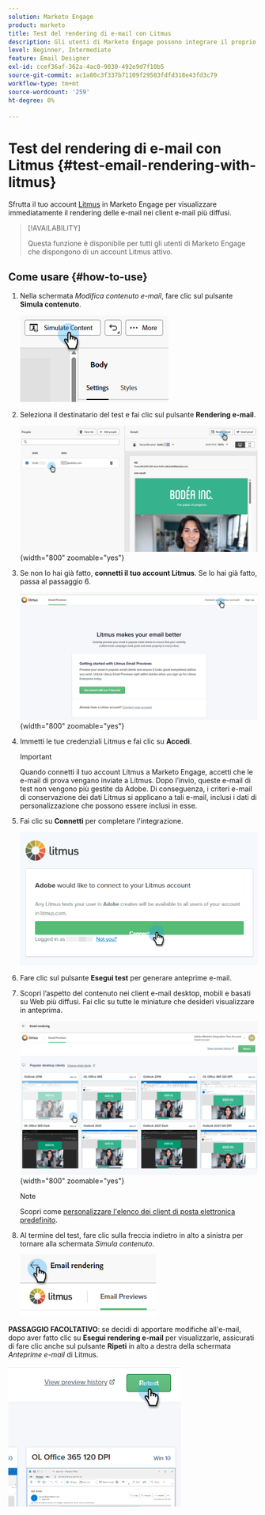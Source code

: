 ```yaml
---
solution: Marketo Engage
product: marketo
title: Test del rendering di e-mail con Litmus
description: Gli utenti di Marketo Engage possono integrare il proprio account Litmus per testare in modo semplice il rendering dei contenuti in vari client e-mail.
level: Beginner, Intermediate
feature: Email Designer
exl-id: ccef36af-362a-4ac0-9030-492e9d7f10b5
source-git-commit: ac1a80c3f337b71109f29583fdfd318e43fd3c79
workflow-type: tm+mt
source-wordcount: '259'
ht-degree: 0%

---
```


# Test del rendering di e-mail con Litmus {#test-email-rendering-with-litmus}

Sfrutta il tuo account [Litmus](https://www.litmus.com/email-testing) in Marketo Engage per visualizzare immediatamente il rendering delle e-mail nei client e-mail più diffusi.

>[!AVAILABILITY]
>
>Questa funzione è disponibile per tutti gli utenti di Marketo Engage che dispongono di un account Litmus attivo.

## Come usare {#how-to-use}

1. Nella schermata _Modifica contenuto e-mail_, fare clic sul pulsante **Simula contenuto**.

   ![](assets/test-email-rendering-with-litmus-1.png)

1. Seleziona il destinatario del test e fai clic sul pulsante **Rendering e-mail**.

   ![](assets/test-email-rendering-with-litmus-2.png){width="800" zoomable="yes"}

1. Se non lo hai già fatto, **connetti il tuo account Litmus**. Se lo hai già fatto, passa al passaggio 6.

   ![](assets/test-email-rendering-with-litmus-3.png){width="800" zoomable="yes"}

1. Immetti le tue credenziali Litmus e fai clic su **Accedi**.

   >[!IMPORTANT]
   >
   >Quando connetti il tuo account Litmus a Marketo Engage, accetti che le e-mail di prova vengano inviate a Litmus. Dopo l’invio, queste e-mail di test non vengono più gestite da Adobe. Di conseguenza, i criteri e-mail di conservazione dei dati Litmus si applicano a tali e-mail, inclusi i dati di personalizzazione che possono essere inclusi in esse.

1. Fai clic su **Connetti** per completare l&#39;integrazione.

   ![](assets/test-email-rendering-with-litmus-4.png)

1. Fare clic sul pulsante **Esegui test** per generare anteprime e-mail.

1. Scopri l’aspetto del contenuto nei client e-mail desktop, mobili e basati su Web più diffusi. Fai clic su tutte le miniature che desideri visualizzare in anteprima.

   ![](assets/test-email-rendering-with-litmus-5.png){width="800" zoomable="yes"}

   >[!NOTE]
   >
   >Scopri come [personalizzare l&#39;elenco dei client di posta elettronica predefinito](https://help.litmus.com/article/227-change-your-default-email-clients-list).

1. Al termine del test, fare clic sulla freccia indietro in alto a sinistra per tornare alla schermata _Simula contenuto_.

   ![](assets/test-email-rendering-with-litmus-6.png)

**PASSAGGIO FACOLTATIVO**: se decidi di apportare modifiche all&#39;e-mail, dopo aver fatto clic su **Esegui rendering e-mail** per visualizzarle, assicurati di fare clic anche sul pulsante **Ripeti** in alto a destra della schermata _Anteprime e-mail_ di Litmus.

![](assets/test-email-rendering-with-litmus-7.png)
